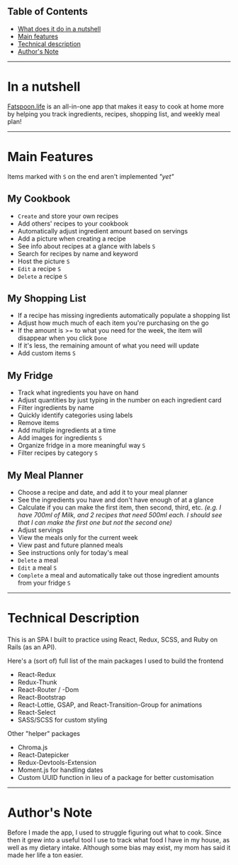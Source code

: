 ## Table of Contents
- [What does it do in a nutshell](#short-description)
- [Main features](#main-features)
- [Technical description](#technical-description)
- [Author's Note](#authors-note)

---
# <a name="short-description"></a> In a nutshell
<a href="https://fatspoon.life" target="_blank">Fatspoon.life</a> is an all-in-one app that makes it easy to cook at home more by helping you track ingredients, recipes, shopping list, and weekly meal plan!

---

# <a name="main-features"></a> Main Features

Items marked with `S` on the end aren't implemented *"yet"*

## My Cookbook
- `Create` and store your own recipes
- Add others' recipes to your cookbook
- Automatically adjust ingredient amount based on servings
- Add a picture when creating a recipe
- See info about recipes at a glance with labels `S`
- Search for recipes by name and keyword
- Host the picture `S`
- `Edit` a recipe `S`
- `Delete` a recipe `S`
## My Shopping List
- If a recipe has missing ingredients automatically populate a shopping list
- Adjust how much much of each item you're purchasing on the go
- If the amount is >= to what you need for the week, the item will disappear when you click `Done`
- If it's less, the remaining amount of what you need will update
- Add custom items `S`
## My Fridge
- Track what ingredients you have on hand
- Adjust quantities by just typing in the number on each ingredient card
- Filter ingredients by name
- Quickly identify categories using labels
- Remove items
- Add multiple ingredients at a time
- Add images for ingredients `S`
- Organize fridge in a more meaningful way `S`
- Filter recipes by category `S`
## My Meal Planner
- Choose a recipe and date, and add it to your meal planner
- See the ingredients you have and don't have enough of at a glance
- Calculate if you can make the first item, then second, third, etc. *(e.g. I have 700ml of Milk, and 2 recipes that need 500ml each. I should see that I can make the first one but not the second one)*
- Adjust servings
- View the meals only for the current week
- View past and future planned meals
- See instructions only for today's meal
- `Delete` a meal
- `Edit` a meal `S`
- `Complete` a meal and automatically take out those ingredient amounts from your fridge `S`

---
# <a name="technical-description"></a> Technical Description
### 
This is an SPA I built to practice using React, Redux, SCSS, and Ruby on Rails (as an API).

Here's a (sort of) full list of the main packages I used to build the frontend
- React-Redux
- Redux-Thunk
- React-Router / -Dom
- React-Bootstrap
- React-Lottie, GSAP, and React-Transition-Group for animations
- React-Select
- SASS/SCSS for custom styling

Other "helper" packages
- Chroma.js
- React-Datepicker
- Redux-Devtools-Extension
- Moment.js for handling dates
- Custom UUID function in lieu of a package for better customisation


---

# <a name="authors-note"></a> Author's Note
Before I made the app, I used to struggle figuring out what to cook. Since then it grew into a useful tool I use to track what food I have in my house, as well as my dietary intake. Although some bias may exist, my mom has said it made her life a ton easier.